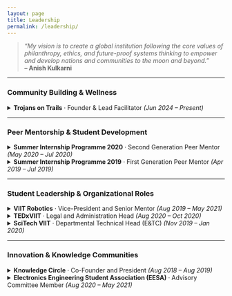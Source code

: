 ```yaml
---
layout: page
title: Leadership
permalink: /leadership/
---
```


<blockquote>
  <em>“My vision is to create a global institution following the core values of philanthropy, ethics, and future-proof systems thinking to empower and develop nations and communities to the moon and beyond.”</em><br/>
  <strong>– Anish Kulkarni</strong>
</blockquote>

---

<h3>Community Building & Wellness</h3>

<details>
<summary><strong>Trojans on Trails</strong> · Founder & Lead Facilitator <em>(Jun 2024 – Present)</em></summary>
<br/>
<p><strong>Affiliation:</strong> University of Southern California</p>
<ul>
  <li>Founded and lead a weekly hiking initiative for 50+ students to explore trails around Los Angeles via Discord.</li>
  <li>Coordinate polls for trail difficulty and generate pre-hike logistics docs (routes, transport, contacts, weather, topology).</li>
  <li>Maintain detailed post-hike documentation with attendance, timings, and deviations.</li>
</ul>
</details>


<hr/>

<h3>Peer Mentorship & Student Development</h3>

<details>
<summary><strong>Summer Internship Programme 2020</strong> · Second Generation Peer Mentor <em>(May 2020 – Jul 2020)</em></summary>
<br/>
<p><strong>Affiliation:</strong> Vishwakarma Institute of Information Technology</p>
<ul>
  <li>Mentored 90 first-year students in 20 teams across domains like robotics, ML, and image processing.</li>
  <li>Facilitated the filing of 3 copyrights and 2 patents.</li>
  <li>Implemented Scrum to manage timelines and build PoCs within 8 weeks.</li>
</ul>
</details>

<details>
<summary><strong>Summer Internship Programme 2019</strong> · First Generation Peer Mentor <em>(Apr 2019 – Jul 2019)</em></summary>
<br/>
<p><strong>Affiliation:</strong> Vishwakarma Institute of Information Technology</p>
<ul>
  <li>Guided 25 freshmen across 5 teams building early-stage electronics and control systems projects.</li>
  <li>Enabled the filing of 1 patent and implemented technical review cycles.</li>
</ul>
</details>


<hr/>

<h3>Student Leadership & Organizational Roles</h3>

<details>
<summary><strong>VIIT Robotics</strong> · Vice-President and Senior Mentor <em>(Aug 2019 – May 2021)</em></summary>
<br/>
<p><strong>Affiliation:</strong> Vishwakarma Institute of Information Technology</p>
<ul>
  <li>Led a 15-member robotics team through a strategic transition from ad-hoc building to a structured, design-first methodology — reducing robot development cycle time by <strong>30%</strong>.</li>
  <li>Implemented modular robotics design practices to enable component reuse across projects — <strong>cut redundant effort by 50%</strong> and improved competition readiness.</li>
  <li>Standardized documentation, project review, and collaboration tools using Trello and agile Kanban workflows — improved team accountability and knowledge transfer.</li>
  <li>Secured <strong>$1.5K in long-term funding</strong> by demonstrating team growth, reusable IP, and academic alignment — supported continued use of team-designed robotic chassis even 5+ years later.</li>
  <li>Developed 4+ in-house electronics boards and adapter circuits to reduce wiring faults and improve system-level integration — enabling compatibility with modern control platforms like ROS.</li>
</ul>
</details>


<details>
<summary><strong>TEDxVIIT</strong> · Legal and Administration Head <em>(Aug 2020 – Oct 2020)</em></summary>
<br/>
<p><strong>Affiliation:</strong> Vishwakarma Institute of Information Technology</p>
<ul>
  <li>Oversaw licensing compliance, team documentation, and internal operations for TEDx event approval.</li>
  <li>Provided IT support and onboarding using Slack, Trello, and Google Workspace.</li>
</ul>
</details>

<details>
<summary><strong>SciTech VIIT</strong> · Departmental Technical Head (E&TC) <em>(Nov 2019 – Jan 2020)</em></summary>
<br/>
<p><strong>Affiliation:</strong> Vishwakarma Institute of Information Technology</p>
<ul>
  <li>Curated science exhibits for electronics category and coordinated student-faculty communication for VIIT’s tech fair.</li>
  <li>Offered mentoring and exhibit preparation support to help students improve innovation and clarity.</li>
</ul>
</details>


<hr/>

<h3>Innovation & Knowledge Communities</h3>

<details>
<summary><strong>Knowledge Circle</strong> · Co-Founder and President <em>(Aug 2018 – Aug 2019)</em></summary>
<br/>
<p><strong>Affiliation:</strong> Vishwakarma Institute of Information Technology</p>
<ul>
  <li>Founded a peer-learning and product incubation network of 150+ students and alumni across disciplines.</li>
  <li>Guided the group to develop 3 successful prototype-stage projects within a year.</li>
  <li>Promoted synergy between tech-minded and business-minded students to drive interdisciplinary innovation.</li>
</ul>
</details>

<details>
<summary><strong>Electronics Engineering Student Association (EESA)</strong> · Advisory Committee Member <em>(Aug 2020 – May 2021)</em></summary>
<br/>
<p><strong>Affiliation:</strong> Vishwakarma Institute of Information Technology</p>
<ul>
  <li>Supported student-led innovation events and industry interface sessions.</li>
  <li>Encouraged peer-to-peer learning culture and helped guide project showcases and review panels.</li>
</ul>
</details>

